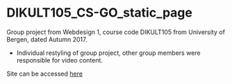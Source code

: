 # DIKULT105_CS-GO_static_page
Group project from Webdesign 1, course code DIKULT105 from University of Bergen, dated Autumn 2017.
- Individual restyling of group project, other group members were responsible for video content.

Site can be accessed [here](https://ingvildnord.github.io/Example_csgopage/landing.html)
